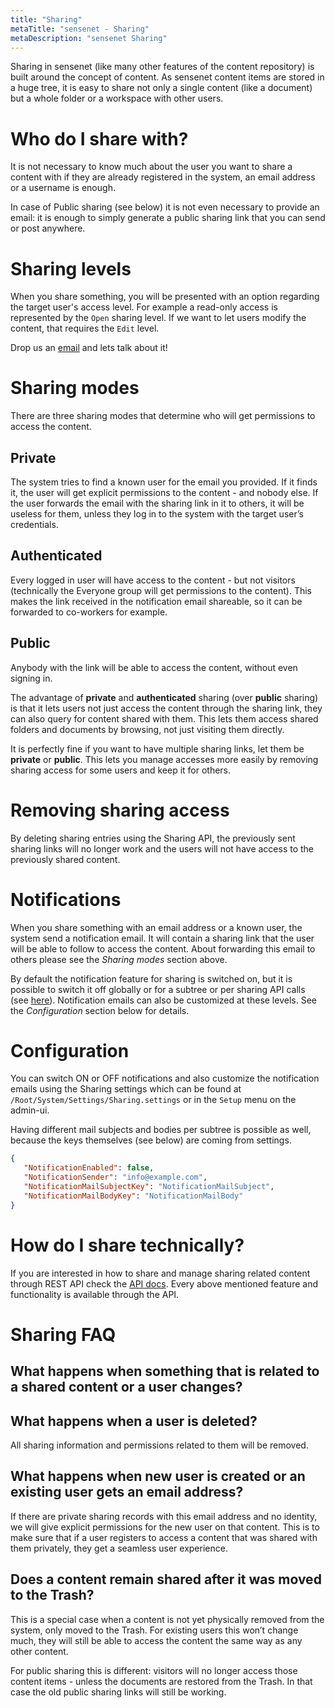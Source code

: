 ```yaml
---
title: "Sharing"
metaTitle: "sensenet - Sharing"
metaDescription: "sensenet Sharing"
---
```


Sharing in sensenet (like many other features of the content repository) is built around the concept of content. As sensenet content items are stored in a huge tree, it is easy to share not only a single content (like a document) but a whole folder or a workspace with other users.

# Who do I share with?

It is not necessary to know much about the user you want to share a content with if they are already registered in the system, an email address or a username is enough.

In case of Public sharing (see below) it is not even necessary to provide an email: it is enough to simply generate a public sharing link that you can send or post anywhere.

# Sharing levels

When you share something, you will be presented with an option regarding the target user's access level. For example a read-only access is represented by the `Open` sharing level. If we want to let users modify the content, that requires the `Edit` level.

<note title="Do you need more sharing levels?">
Drop us an <a href="mailto:snteam@sensenet.com">email</a> and lets talk about it!
</note>

# Sharing modes
There are three sharing modes that determine who will get permissions to access the content.

## Private
The system tries to find a known user for the email you provided. If it finds it, the user will get explicit permissions to the content - and nobody else. If the user forwards the email with the sharing link in it to others, it will be useless for them, unless they log in to the system with the target user’s credentials.

## Authenticated
Every logged in user will have access to the content - but not visitors (technically the Everyone group will get permissions to the content). This makes the link received in the notification email shareable, so it can be forwarded to co-workers for example.

## Public
Anybody with the link will be able to access the content, without even signing in.

<note>
The advantage of <b>private</b> and <b>authenticated</b> sharing (over <b>public</b> sharing) is that it lets users not just access the content through the sharing link, they can also query for content shared with them. This lets them access shared folders and documents by browsing, not just visiting them directly.
</note>

It is perfectly fine if you want to have multiple sharing links, let them be **private** or **public**. This lets you manage accesses more easily by removing sharing access for some users and keep it for others.

# Removing sharing access
By deleting sharing entries using the Sharing API, the previously sent sharing links will no longer work and the users will not have access to the previously shared content.

# Notifications
When you share something with an email address or a known user, the system send a notification email. It will contain a sharing link that the user will be able to follow to access the content. About forwarding this email to others please see the *Sharing modes* section above.

<note>
By default the notification feature for sharing is switched on, but it is possible to switch it off globally or for a subtree or per sharing API calls (see <a href="/api-docs/sharing/#notifications">here</a>). Notification emails can also be customized at these levels. See the <i>Configuration</i> section below for details.
</note>

# Configuration
You can switch ON or OFF notifications and also customize the notification emails using the Sharing settings which can be found at `/Root/System/Settings/Sharing.settings` or in the `Setup` menu on the admin-ui.

Having different mail subjects and bodies per subtree is possible as well, because the keys themselves (see below) are coming from settings.

```json
{
   "NotificationEnabled": false,
   "NotificationSender": "info@example.com",
   "NotificationMailSubjectKey": "NotificationMailSubject",
   "NotificationMailBodyKey": "NotificationMailBody"
}
```

# How do I share technically?
If you are interested in how to share and manage sharing related content through REST API check the [API docs](/api-docs/sharing). Every above mentioned feature and functionality is available through the API.

# Sharing FAQ
## What happens when something that is related to a shared content or a user changes?

## What happens when a user is deleted?
All sharing information and permissions related to them will be removed.

## What happens when new user is created or an existing user gets an email address?
If there are private sharing records with this email address and no identity, we will give explicit permissions for the new user on that content. This is to make sure that if a user registers to access a content that was shared with them privately, they get a seamless user experience.

## Does a content remain shared after it was moved to the Trash?
This is a special case when a content is not yet physically removed from the system, only moved to the Trash. For existing users this won’t change much, they will still be able to access the content the same way as any other content.

For public sharing this is different: visitors will no longer access those content items - unless the documents are restored from the Trash. In that case the old public sharing links will still be working.
